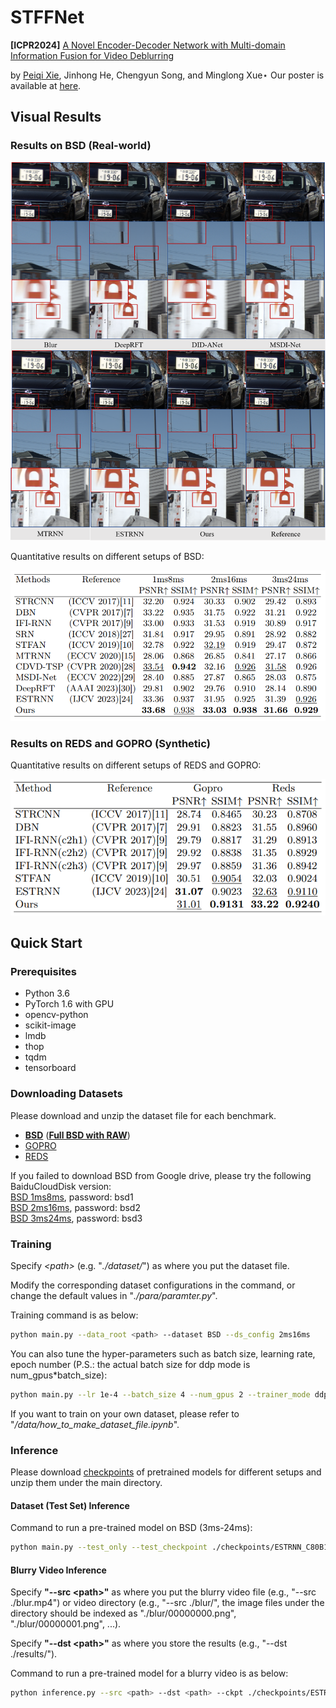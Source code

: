 # STFFNet
**[ICPR2024]** [A Novel Encoder-Decoder Network with Multi-domain Information Fusion for Video Deblurring]()

by [Peiqi Xie](https://github.com/Paige-Norton), Jinhong He, Chengyun Song, and Minglong Xue⋆
Our poster is available at [here](https://github.com/Paige-Norton/STFFNet/blob/main/doc/R2-523%20poster.pdf).
<!-- This work presents an efficient RNN-based model and **the first real-world dataset for image/video deblurring** :-) -->

## Visual Results

### Results on BSD (Real-world)
![image](https://github.com/Paige-Norton/STFFNet/blob/main/doc/compare.png)

Quantitative results on different setups of BSD:

<img src="https://github.com/Paige-Norton/STFFNet/blob/main/doc/BSD_results.png" alt="bsd_config" width="800"/>


### Results on REDS and GOPRO (Synthetic)
<!-- ![image](https://github.com/zzh-tech/Images/blob/master/ESTRNN/reds.gif) -->

Quantitative results on different setups of REDS and GOPRO:

<img src="https://github.com/Paige-Norton/STFFNet/blob/main/doc/other_results.png" alt="bsd_config" width="800"/>


## Quick Start

### Prerequisites

- Python 3.6
- PyTorch 1.6 with GPU
- opencv-python
- scikit-image
- lmdb
- thop
- tqdm
- tensorboard

### Downloading Datasets

Please download and unzip the dataset file for each benchmark.

- [**BSD**](https://drive.google.com/drive/folders/1LKLCE_RqPF5chqWgmh3pj7cg-t9KM2Hd?usp=sharing) ([**Full BSD with RAW**](https://drive.google.com/file/d/1VJdyojIAriC5QZp2N_0umEqkIMk1_9HA/view?usp=sharing))
- [GOPRO](https://drive.google.com/file/d/1dHJX-TIY-ZsSV6-PbPZzmockp1H3B_5w/view?usp=sharing)
- [REDS](https://drive.google.com/file/d/1lFHndopTiAAOIEkjZdvrziA8p17y4rjD/view?usp=sharing)

If you failed to download BSD from Google drive, please try the following BaiduCloudDisk version:  
[BSD 1ms8ms](https://pan.baidu.com/s/1i7iMOZVOvBWmNYi8zkQIpw), password: bsd1  
[BSD 2ms16ms](https://pan.baidu.com/s/1ur-XHeNoSTPFQJwBVfbofQ), password: bsd2  
[BSD 3ms24ms](https://pan.baidu.com/s/1QNJlxiduwbQzCypy-7Mlbw), password: bsd3  


### Training

Specify *\<path\>* (e.g. "*./dataset/*") as where you put the dataset file.

Modify the corresponding dataset configurations in the command, or change the default values in "*./para/paramter.py*". 

Training command is as below:

```bash
python main.py --data_root <path> --dataset BSD --ds_config 2ms16ms
```

You can also tune the hyper-parameters such as batch size, learning rate, epoch number (P.S.: the actual batch size for ddp mode is num_gpus*batch_size):

```bash
python main.py --lr 1e-4 --batch_size 4 --num_gpus 2 --trainer_mode ddp
```

If you want to train on your own dataset, please refer to "*/data/how_to_make_dataset_file.ipynb*".

### Inference

Please download [checkpoints](https://drive.google.com/file/d/1w68kAw56tGCjG4M96_zYmls8fQaTH1RM/view?usp=sharing) of pretrained models for different setups and unzip them under the main directory.

#### Dataset (Test Set) Inference

Command to run a pre-trained model on BSD (3ms-24ms):

```bash
python main.py --test_only --test_checkpoint ./checkpoints/ESTRNN_C80B15_BSD_3ms24ms.tar --dataset BSD --ds_config 3ms24ms --video
```

#### Blurry Video Inference

Specify **"--src \<path\>"** as where you put the blurry video file (e.g., "--src ./blur.mp4") or video directory (e.g., "--src ./blur/", the image files under the directory should be indexed as "./blur/00000000.png", "./blur/00000001.png", ...).

Specify **"--dst \<path\>"** as where you store the results (e.g., "--dst ./results/").

Command to run a pre-trained model for a blurry video is as below:

```bash
python inference.py --src <path> --dst <path> --ckpt ./checkpoints/ESTRNN_C80B15_BSD_2ms16ms.tar
```

<!-- ## Citing

If you use any part of our code, or ESTRNN and BSD are useful for your research, please consider citing:

```bibtex
@inproceedings{zhong2020efficient,
  title={Efficient spatio-temporal recurrent neural network for video deblurring},
  author={Zhong, Zhihang and Gao, Ye and Zheng, Yinqiang and Zheng, Bo},
  booktitle={Computer Vision--ECCV 2020: 16th European Conference, Glasgow, UK, August 23--28, 2020, Proceedings, Part VI 16},
  pages={191--207},
  year={2020},
  organization={Springer}
}
``` -->
